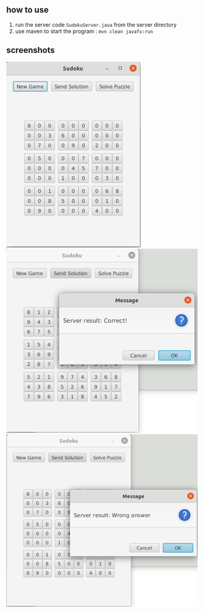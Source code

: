 ## how to use
1. run the server code `SudokuServer.java` from the server directory
2. use maven to start the program : `mvn clean javafx:run`
## screenshots
![screenshot of main screen](https://github.com/mat-bad/SudokuJavaFX/blob/main/screenshots/Screenshot%20from%202024-06-08%2020-02-24.png)
![screenshot of correct response](https://github.com/mat-bad/SudokuJavaFX/blob/main/screenshots/Screenshot%20from%202024-06-08%2020-03-40.png)
![screenshot of wrong answer](https://github.com/mat-bad/SudokuJavaFX/blob/main/screenshots/Screenshot%20from%202024-06-08%2020-04-01.png)

